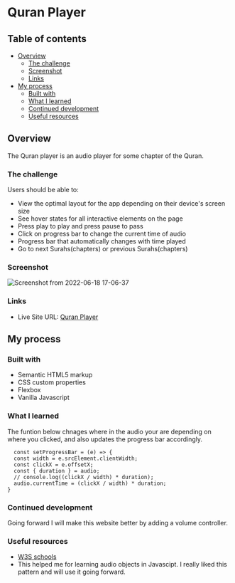 # Quran Player

## Table of contents

- [Overview](#overview)
  - [The challenge](#the-challenge)
  - [Screenshot](#screenshot)
  - [Links](#links)
- [My process](#my-process)
  - [Built with](#built-with)
  - [What I learned](#what-i-learned)
  - [Continued development](#continued-development)
  - [Useful resources](#useful-resources)

## Overview
The Quran player is an audio player for some chapter of the Quran.

### The challenge

Users should be able to:

- View the optimal layout for the app depending on their device's screen size
- See hover states for all interactive elements on the page
- Press play to play and press pause to pass
- Click on progress bar to change the current time of audio
- Progress bar that automatically changes with time played
- Go to next Surahs(chapters) or previous Surahs(chapters)

### Screenshot

![Screenshot from 2022-06-18 17-06-37](https://user-images.githubusercontent.com/101960666/174457082-4d1d0efe-eade-4a4e-96ac-015bad61b209.png)

### Links

- Live Site URL: [Quran Player](https://happi89.github.io/quran-player/)

## My process

### Built with

- Semantic HTML5 markup
- CSS custom properties
- Flexbox
- Vanilla Javascript

### What I learned


The funtion below chnages where in the audio your are depending on where you clicked, and also updates the progress bar accordingly.
```
  const setProgressBar = (e) => {
  const width = e.srcElement.clientWidth;
  const clickX = e.offsetX;
  const { duration } = audio;
  // console.log((clickX / width) * duration);
  audio.currentTime = (clickX / width) * duration;
}
```

### Continued development

Going forward I will make this website better by adding a volume controller.

### Useful resources

- [W3S schools](https://www.w3schools.com/jsref/dom_obj_audio.asp)
- This helped me for learning audio objects in Javascipt. I really liked this pattern and will use it going forward.
